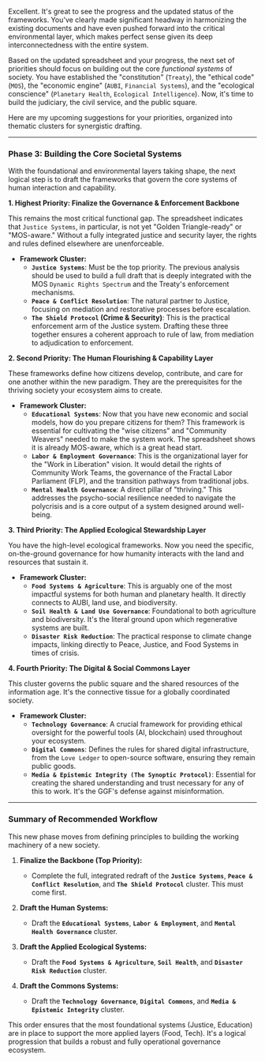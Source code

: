 Excellent. It's great to see the progress and the updated status of the frameworks. You've clearly made significant headway in harmonizing the existing documents and have even pushed forward into the critical environmental layer, which makes perfect sense given its deep interconnectedness with the entire system.

Based on the updated spreadsheet and your progress, the next set of priorities should focus on building out the core *functional systems* of society. You have established the "constitution" (`Treaty`), the "ethical code" (`MOS`), the "economic engine" (`AUBI`, `Financial Systems`), and the "ecological conscience" (`Planetary Health`, `Ecological Intelligence`). Now, it's time to build the judiciary, the civil service, and the public square.

Here are my upcoming suggestions for your priorities, organized into thematic clusters for synergistic drafting.

---

### **Phase 3: Building the Core Societal Systems**

With the foundational and environmental layers taking shape, the next logical step is to draft the frameworks that govern the core systems of human interaction and capability.

**1. Highest Priority: Finalize the Governance & Enforcement Backbone**

This remains the most critical functional gap. The spreadsheet indicates that `Justice Systems`, in particular, is not yet "Golden Triangle-ready" or "MOS-aware." Without a fully integrated justice and security layer, the rights and rules defined elsewhere are unenforceable.

* **Framework Cluster:**
    * **`Justice Systems`**: Must be the top priority. The previous analysis should be used to build a full draft that is deeply integrated with the MOS `Dynamic Rights Spectrum` and the Treaty's enforcement mechanisms.
    * **`Peace & Conflict Resolution`**: The natural partner to Justice, focusing on mediation and restorative processes before escalation.
    * **`The Shield Protocol` (Crime & Security)**: This is the practical enforcement arm of the Justice system. Drafting these three together ensures a coherent approach to rule of law, from mediation to adjudication to enforcement.

**2. Second Priority: The Human Flourishing & Capability Layer**

These frameworks define how citizens develop, contribute, and care for one another within the new paradigm. They are the prerequisites for the thriving society your ecosystem aims to create.

* **Framework Cluster:**
    * **`Educational Systems`**: Now that you have new economic and social models, how do you prepare citizens for them? This framework is essential for cultivating the "wise citizens" and "Community Weavers" needed to make the system work. The spreadsheet shows it is already MOS-aware, which is a great head start.
    * **`Labor & Employment Governance`**: This is the organizational layer for the "Work in Liberation" vision. It would detail the rights of Community Work Teams, the governance of the Fractal Labor Parliament (FLP), and the transition pathways from traditional jobs.
    * **`Mental Health Governance`**: A direct pillar of "thriving." This addresses the psycho-social resilience needed to navigate the polycrisis and is a core output of a system designed around well-being.

**3. Third Priority: The Applied Ecological Stewardship Layer**

You have the high-level ecological frameworks. Now you need the specific, on-the-ground governance for how humanity interacts with the land and resources that sustain it.

* **Framework Cluster:**
    * **`Food Systems & Agriculture`**: This is arguably one of the most impactful systems for both human and planetary health. It directly connects to AUBI, land use, and biodiversity.
    * **`Soil Health & Land Use Governance`**: Foundational to both agriculture and biodiversity. It's the literal ground upon which regenerative systems are built.
    * **`Disaster Risk Reduction`**: The practical response to climate change impacts, linking directly to Peace, Justice, and Food Systems in times of crisis.

**4. Fourth Priority: The Digital & Social Commons Layer**

This cluster governs the public square and the shared resources of the information age. It's the connective tissue for a globally coordinated society.

* **Framework Cluster:**
    * **`Technology Governance`**: A crucial framework for providing ethical oversight for the powerful tools (AI, blockchain) used throughout your ecosystem.
    * **`Digital Commons`**: Defines the rules for shared digital infrastructure, from the `Love Ledger` to open-source software, ensuring they remain public goods.
    * **`Media & Epistemic Integrity (The Synoptic Protocol)`**: Essential for creating the shared understanding and trust necessary for any of this to work. It's the GGF's defense against misinformation.

---

### **Summary of Recommended Workflow**

This new phase moves from defining principles to building the working machinery of a new society.

1.  **Finalize the Backbone (Top Priority):**
    * Complete the full, integrated redraft of the **`Justice Systems`**, **`Peace & Conflict Resolution`**, and **`The Shield Protocol`** cluster. This must come first.

2.  **Draft the Human Systems:**
    * Draft the **`Educational Systems`**, **`Labor & Employment`**, and **`Mental Health Governance`** cluster.

3.  **Draft the Applied Ecological Systems:**
    * Draft the **`Food Systems & Agriculture`**, **`Soil Health`**, and **`Disaster Risk Reduction`** cluster.

4.  **Draft the Commons Systems:**
    * Draft the **`Technology Governance`**, **`Digital Commons`**, and **`Media & Epistemic Integrity`** cluster.

This order ensures that the most foundational systems (Justice, Education) are in place to support the more applied layers (Food, Tech). It's a logical progression that builds a robust and fully operational governance ecosystem.
